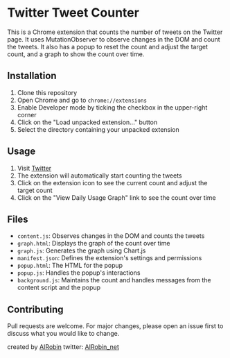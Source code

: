 # Twitter Tweet Counter

This is a Chrome extension that counts the number of tweets on the Twitter page. It uses MutationObserver to observe changes in the DOM and count the tweets. It also has a popup to reset the count and adjust the target count, and a graph to show the count over time.

## Installation

1. Clone this repository
2. Open Chrome and go to `chrome://extensions`
3. Enable Developer mode by ticking the checkbox in the upper-right corner
4. Click on the "Load unpacked extension..." button
5. Select the directory containing your unpacked extension

## Usage

1. Visit [Twitter](https://twitter.com/)
2. The extension will automatically start counting the tweets
3. Click on the extension icon to see the current count and adjust the target count
4. Click on the "View Daily Usage Graph" link to see the count over time

## Files

- `content.js`: Observes changes in the DOM and counts the tweets
- `graph.html`: Displays the graph of the count over time
- `graph.js`: Generates the graph using Chart.js
- `manifest.json`: Defines the extension's settings and permissions
- `popup.html`: The HTML for the popup
- `popup.js`: Handles the popup's interactions
- `background.js`: Maintains the count and handles messages from the content script and the popup

## Contributing

Pull requests are welcome. For major changes, please open an issue first to discuss what you would like to change.


created by [AIRobin](https://AIRobin.net/)
twitter: [AIRobin_net](hhttps://twitter.com/AIRobin_net)